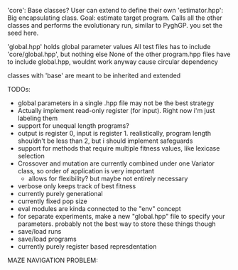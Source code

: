 'core': Base classes? User can extend to define their own 
'estimator.hpp': Big encapsulating class. Goal: estimate target program. Calls all the other classes and performs the evolutionary run, similar to PyghGP. you set the seed here.

'global.hpp' holds global parameter values 
All test files has to include 'core/global.hpp', but nothing else
None of the other program.hpp files have to include global.hpp, wouldnt work anyway cause circular dependency

classes with 'base' are meant to be inherited and extended 


TODOs:
- global parameters in a single .hpp file may not be the best strategy
- Actually implement read-only register (for input). Right now i'm just labeling them 
- support for unequal length programs?
- output is register 0, input is register 1. realistically, program length shouldn't be less than 2, but i should implement safeguards
- support for methods that require multiple fitness values, like lexicase selection
- Crossover and mutation are currently combined under one Variator class, so order of application is very important
    - allows for flexibility? but maybe not entirely necessary 
- verbose only keeps track of best fitness
- currently purely generational
- currently fixed pop size
- eval modules are kinda connected to the "env" concept
- for separate experiments, make a new "global.hpp" file to specify your parameters. probably not the best way to store these things though
- save/load runs
- save/load programs
- currently purely register based represdentation

MAZE NAVIGATION PROBLEM:
